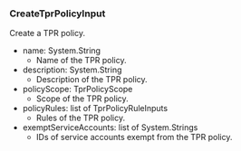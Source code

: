 ### CreateTprPolicyInput
Create a TPR policy.

- name: System.String
  - Name of the TPR policy.
- description: System.String
  - Description of the TPR policy.
- policyScope: TprPolicyScope
  - Scope of the TPR policy.
- policyRules: list of TprPolicyRuleInputs
  - Rules of the TPR policy.
- exemptServiceAccounts: list of System.Strings
  - IDs of service accounts exempt from the TPR policy.
